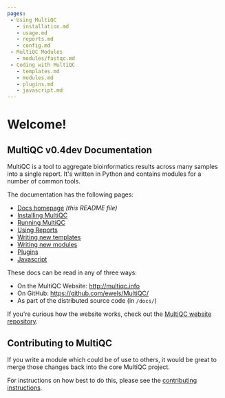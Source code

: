 ```yaml
---
pages:
 - Using MultiQC
   - installation.md
   - usage.md
   - reports.md
   - config.md
 - MultiQC Modules
   - modules/fastqc.md
 - Coding with MultiQC
   - templates.md
   - modules.md
   - plugins.md
   - javascript.md
---
```


# Welcome!

## MultiQC v0.4dev Documentation

MultiQC is a tool to aggregate bioinformatics results across many samples
into a single report. It's written in Python and contains modules for a number
of common tools.

The documentation has the following pages:

 - [Docs homepage](README.md) _(this README file)_
 - [Installing MultiQC](installation.md)
 - [Running MultiQC](usage.md)
 - [Using Reports](reports.md)
 - [Writing new templates](templates.md)
 - [Writing new modules](modules.md)
 - [Plugins](plugins.md)
 - [Javascript](javascript.md)

These docs can be read in any of three ways:
 - On the MultiQC Website: http://multiqc.info
 - On GitHub: https://github.com/ewels/MultiQC/
 - As part of the distributed source code (in `/docs/`)
 
If you're curious how the website works, check out the
[MultiQC website repository](https://github.com/ewels/MultiQC_website).

## Contributing to MultiQC

If you write a module which could be of use to others, it would be great to
merge those changes back into the core MultiQC project.

For instructions on how best to do this, please see the
[contributing instructions](https://github.com/ewels/MultiQC/blob/master/CONTRIBUTING.md).
